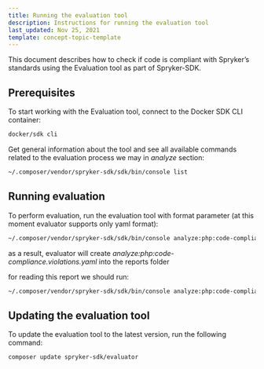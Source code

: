 ```yaml
---
title: Running the evaluation tool
description: Instructions for running the evaluation tool
last_updated: Nov 25, 2021
template: concept-topic-template
---
```

This document describes how to check if code is compliant with Spryker’s standards using the Evaluation tool as part of Spryker-SDK.

## Prerequisites

To start working with the Evaluation tool, connect to the Docker SDK CLI container:

```bash
docker/sdk cli
```

Get general information about the tool and see all available commands related to the evaluation process we may in *analyze* section:

```bash
~/.composer/vendor/spryker-sdk/sdk/bin/console list
```

## Running evaluation

To perform evaluation, run the evaluation tool with format parameter (at this moment evaluator supports only yaml format):

```bash
~/.composer/vendor/spryker-sdk/sdk/bin/console analyze:php:code-compliance --format=yaml
```

as a result, evaluator will create *analyze:php:code-compliance.violations.yaml* into the reports folder

for reading this report we should run:
```bash
~/.composer/vendor/spryker-sdk/sdk/bin/console analyze:php:code-compliance-report
```

## Updating the evaluation tool

To update the evaluation tool to the latest version, run the following command:

```bash
composer update spryker-sdk/evaluator
```
